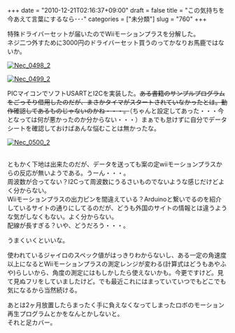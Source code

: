 +++
date = "2010-12-21T02:16:37+09:00"
draft = false
title = "この気持ちを今あえて言葉にするなら･･･"
categories = ["未分類"]
slug = "760"
+++

<p>特殊ドライバーセットが届いたのでWiiモーションプラスを分解した。<br />ネジ二つ外すために3000円のドライバーセット買うのってかなりお馬鹿ではないか。</p>

<p><a onclick="window.open(this.href, '_blank', 'width=640,height=359,scrollbars=no,resizable=no,toolbar=no,directories=no,location=no,menubar=no,status=no,left=0,top=0'); return false" href="/images/robolog/photos/uncategorized/2010/12/21/nec_0498_2.jpg"><img   border="0" src="/images/robolog/blog/images/2010/12/21/nec_0498_2.jpg" title="Nec_0498_2" alt="Nec_0498_2" /></a> </p>

<p><a onclick="window.open(this.href, '_blank', 'width=640,height=359,scrollbars=no,resizable=no,toolbar=no,directories=no,location=no,menubar=no,status=no,left=0,top=0'); return false" href="/images/robolog/photos/uncategorized/2010/12/21/nec_0499_2.jpg"><img   border="0" src="/images/robolog/blog/images/2010/12/21/nec_0499_2.jpg" title="Nec_0499_2" alt="Nec_0499_2" /></a>

</p>

<p>PICマイコンでソフトUSARTとI2Cを実装した。<del>ある書籍のサンプルプログラムをごっそり借用したのだが、まさかタイマがスタートされていなかったとは。動作確認してあるものじゃないのかね・・・。</del>（ちゃんと設定してあった・・・今となっては何が悪かったのか分からない・・・）まぁでも怠けずに自分でデータシートを確認しておけばあんな悩むことは無かったな。</p>

<p><a onclick="window.open(this.href, '_blank', 'width=640,height=359,scrollbars=no,resizable=no,toolbar=no,directories=no,location=no,menubar=no,status=no,left=0,top=0'); return false" href="/images/robolog/photos/uncategorized/2010/12/21/nec_0500_2.jpg"><img   border="0" src="/images/robolog/blog/images/2010/12/21/nec_0500_2.jpg" title="Nec_0500_2" alt="Nec_0500_2" /></a>

</p>

<p> <br />ともかく下地は出来たのだが、データを送っても案の定wiiモーションプラスからの反応が無いようである。うーん・・・。<br />周波数が合ってない？I2Cって周波数にうるさいものでないような感じだけどよく分からない。<br />Wiiモーションプラスの出力ピンを間違えている？Arduinoと繋いでるのを紹介しているサイトの通りにしてるのだが、どうも外国のサイトの情報とは違うような気がしなくもない。よく分からない。<br />配線が長すぎる？いや、どうだろう・・・。</p>

<p>うまくいくといいな。</p>

<p>使われているジャイロのスペック値がはっきりわからないし、ある一定の角速度以上になるとWiiモーションプラスの測定レンジが変わる(計算式はどうもあやふや)らしいから、角度の測定にはもしかしたら使えないかも。今更ですけど。見て見ぬフリをしていましたけど。でも最近これにはまっていていつでもどこでも気になるから当然続ける。</p>

<p>あとは2ヶ月放置したらまったく手に負えなくなってしまったロボのモーション再生プログラムとかをなんとかしないと。<br />それと足カバー。</p>

